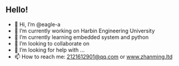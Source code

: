 
## Hello! 
- 👋 Hi, I’m @eagle-a
- 🔭 I’m currently working on Harbin Engineering University
- 🌱 I’m currently learning embedded system and python
- 👯 I’m looking to collaborate on 
- 🤔 I’m looking for help with ...
- 📫 How to reach me: 2121612901@qq.com or www.zhanming.ltd
